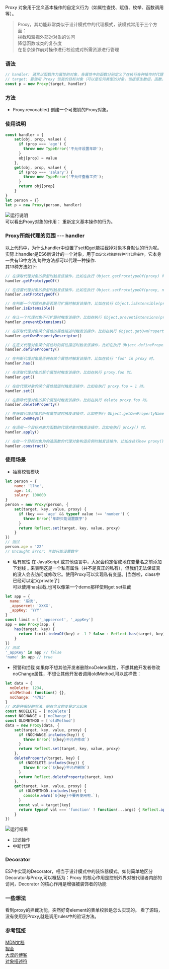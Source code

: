 Proxy 对象用于定义基本操作的自定义行为（如属性查找、赋值、枚举、函数调用等）。
>Proxy，其功能非常类似于设计模式中的代理模式，该模式常用于三个方面：  
拦截和监视外部对对象的访问  
降低函数或类的复杂度  
在复杂操作前对操作进行校验或对所需资源进行管理  

### 语法
```js
// handler: 通常以函数作为属性的对象，各属性中的函数分别定义了在执行各种操作时代理 p 的行为。
// target: 要使用 Proxy 包装的目标对象（可以是任何类型的对象，包括原生数组，函数，甚至另一个代理）。
const p = new Proxy(target, handler)
```

### 方法
* Proxy.revocable() 创建一个可撤销的Proxy对象。

### 使用说明
```js
const handler = {
    set(obj, prop, value) {
      if (prop === 'age') {
        throw new TypeError('不允许设置年龄');
      }
      obj[prop] = value
    },
    get(obj, prop, value) {
      if (prop === 'salary') {
        throw new TypeError('不允许查看工资');
      }
      return obj[prop]
    }
}
let person = {}
let p = new Proxy(person, handler)
```
![运行说明](../assets/imgs/proxy-code.png)  
可以看出Proxy对象的作用： 重新定义基本操作的行为。

### Proxy所能代理的范围 --- handler
以上代码中，为什么handler中设置了set和get能拦截掉对象本身默认的行为呢。    
实际上handler是ES6新设计的一个对象，用于`自定义对象的各种可代理操作`。它本身一共有13中方法,每种方法都可以代理一种操作.    
其13种方法如下:
```js
// 在读取代理对象的原型时触发该操作，比如在执行 Object.getPrototypeOf(proxy) 时。
handler.getPrototypeOf()

// 在设置代理对象的原型时触发该操作，比如在执行 Object.setPrototypeOf(proxy, null) 时。
handler.setPrototypeOf()

// 在判断一个代理对象是否是可扩展时触发该操作，比如在执行 Object.isExtensible(proxy) 时。
handler.isExtensible()

// 在让一个代理对象不可扩展时触发该操作，比如在执行 Object.preventExtensions(proxy) 时。
handler.preventExtensions()

// 在获取代理对象某个属性的属性描述时触发该操作，比如在执行 Object.getOwnPropertyDescriptor(proxy, "foo") 时。
handler.getOwnPropertyDescriptor()

// 在定义代理对象某个属性时的属性描述时触发该操作，比如在执行 Object.defineProperty(proxy, "foo", {}) 时。
handler.defineProperty()

// 在判断代理对象是否拥有某个属性时触发该操作，比如在执行 "foo" in proxy 时。
handler.has()

// 在读取代理对象的某个属性时触发该操作，比如在执行 proxy.foo 时。
handler.get()

// 在给代理对象的某个属性赋值时触发该操作，比如在执行 proxy.foo = 1 时。
handler.set()

// 在删除代理对象的某个属性时触发该操作，比如在执行 delete proxy.foo 时。
handler.deleteProperty()

// 在获取代理对象的所有属性键时触发该操作，比如在执行 Object.getOwnPropertyNames(proxy) 时。
handler.ownKeys()

// 在调用一个目标对象为函数的代理对象时触发该操作，比如在执行 proxy() 时。
handler.apply()

// 在给一个目标对象为构造函数的代理对象构造实例时触发该操作，比如在执行new proxy() 时。
handler.construct()
```

### 使用场景
* 抽离校验模块
```js
let person = {
    name: 'llhe',
    age: 14,
    salary: 100000
}
person = new Proxy(person, {
    set(target, key, value, proxy) {
      if (key === 'age' && typeof value !== 'number') {
        throw Error('年龄只能设置数字')
      }
      return Reflect.set(target, key, value, proxy)
    }
})
// 测试
person.age = '22'
// Uncaught Error: 年龄只能设置数字
```

* 私有属性
在 JavaScript 或其他语言中，大家会约定俗成地在变量名之前添加下划线 _ 来表明这是一个私有属性（并不是真正的私有），但我们无法保证真的没人会去访问或修改它。使用Proxy可以实现私有变量。[当然啦，class中已经可以定义private了]     
可以使用has拦截,也可以像第一个demo那样使用get set拦截
```js
let app = {
  name: '系统',
  _appsercet: 'XXXX',
  _appKey: 'YYY'
}
const limit = ['_appsercet', '_appKey']
app = new Proxy(app, {
    has(target, key) {
      return limit.indexOf(key) > -1 ? false : Reflect.has(target, key)
    }
})
// 测试
'_appKey' in app // false
'name' in app // true
```

* 预警和拦截
如果你不想其他开发者删除noDelete属性，不想其他开发者修改noChange属性，不想让其他开发者调用oldMethod,可以这样做：
```js
let data = {
  noDelete: 1234,
  oldMethod: function() {},
  noChange: '4783'
}
// 这是种很好的写法，把有含义的变量定义起来
const NODELETE = ['noDelete']
const NOCHANGE = ['noChange']
const OLDMETHOD = ['oldMethod']
data = new Proxy(data, {
    set(target, key, value, proxy) {
      if (NOCHANGE.includes(key)) {
        throw Error(`${key}不允许修改`)
      }
      return Reflect.set(target, key, value, proxy)
    },
    deleteProperty(target, key) {
      if (NODELETE.includes(key)) {
        throw Error(`${key}不允许删除`)
      }
      return Reflect.deleteProperty(target, key)
    },
    get(target, key, value, proxy) {
      if (OLDMETHOD.includes(key)) {
        console.warn(`${key}不要再使用啦.`);
      }
      const val = target[key]
      return typeof val === 'function' ? function(...args) { Reflect.apply(target[key], target, args); } : val
    }
})
```
![运行结果](../assets/imgs/proxy-code2.png)

* 过滤操作
* 中断代理

### Decorator
ES7中实现的Decorator，相当于设计模式中的装饰器模式。如何简单地区分Decorator与Proxy,可以概括为：Proxy 的核心作用是控制外界对被代理者内部的访问，Decorator 的核心作用是增强被装饰者的功能

### 一些想法
看到proxy的拦截功能，突然好奇element的表单校验是怎么实现的。
看了源码，没有使用到Proxy,就是调用rules中的验证方法。

### 参考链接
[MDN文档](https://developer.mozilla.org/zh-CN/docs/Web/JavaScript/Reference/Global_Objects/Proxy)     
[掘金](https://juejin.im/post/5a5227ce6fb9a01c927e85c4)    
[大漠的博客](https://www.w3cplus.com/javascript/use-cases-for-es6-proxies.html)  
[对象描述符](https://developer.mozilla.org/zh-CN/docs/Web/JavaScript/Reference/Global_Objects/Object/defineProperty)